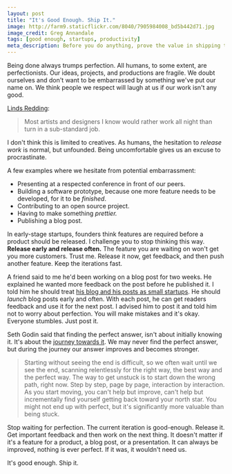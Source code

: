 ```yaml
---
layout: post
title: "It's Good Enough. Ship It."
image: http://farm9.staticflickr.com/8040/7905984008_bd5b442d71.jpg
image_credit: Greg Annandale
tags: [good enough, startups, productivity]
meta_description: Before you do anything, prove the value in shipping the idea. Time and energy can be saved by building things people value.
---
```


Being done always trumps perfection. All humans, to some extent, are perfectionists. Our ideas, projects, and productions are fragile. We doubt ourselves and don't want to be embarrassed by something we've put our name on. We think people we respect will laugh at us if our work isn't any good.

[Linds Redding][3]:
> Most artists and designers I know would rather work all night than turn in a sub-standard job. 

I don't think this is limited to creatives. As humans, the hesitation to _release work_ is normal, but unfounded. Being uncomfortable gives us an excuse to procrastinate.

A few examples where we hesitate from potential embarrassment:

* Presenting at a respected conference in front of our peers.
* Building a software prototype, because one more feature needs to be developed, for it to be _finished_.
* Contributing to an open source project.
* Having to make something _prettier._
* Publishing a blog post.

In early-stage startups, founders think features are required before a product should be released. I challenge you to stop thinking this way. __Release early and release often.__ The feature you are waiting on won't get you more customers. Trust me. Release it now, get feedback, and then push another feature. Keep the iterations fast.

A friend said to me he'd been working on a blog post for two weeks. He explained he wanted more feedback on the post before he published it. I told him he should treat [his blog and his posts as small startups][1]. He should _launch_ blog posts early and often. With each post, he can get readers feedback and use it for the next post. I advised him to post it and told him not to worry about perfection. You will make mistakes and it's okay. Everyone stumbles. Just post it.

Seth Godin said that finding the perfect answer, isn't about initially knowing it. It's about the [journey towards it][2]. We may never find the perfect answer, but during the journey our answer  improves and becomes stronger.

> Starting without seeing the end is difficult, so we often wait until we see the end, scanning relentlessly for the right way, the best way and the perfect way.
> The way to get unstuck is to start down the wrong path, right now.
> Step by step, page by page, interaction by interaction. As you start moving, you can't help but improve, can't help but incrementally find yourself getting back toward your north star.
> You might not end up with perfect, but it's significantly more valuable than being stuck.

Stop waiting for perfection. The current iteration is good-enough. Release it. Get important feedback and then work on the next thing. It doesn't matter if it's a feature for a product, a blog post, or a presentation. It can always be improved, nothing is ever perfect. If it was, it wouldn't need us.

It's good enough. Ship it.

[1]: /2012/10/a-blog-is-a-startup/ "Treat your blog like a startup"
[2]: http://sethgodin.typepad.com/seths_blog/2012/11/the-best-way-to-get-unstuck.html
[3]: http://www.lindsredding.com/2012/03/11/a-overdue-lesson-in-perspective/